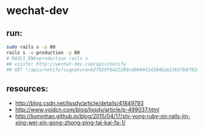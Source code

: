 # wechat-dev
> 

## run:
```bash
sudo rails s -p 80
rails s -e production -p 80
# RAILS_ENV=production rails s
## visite: http://wechat-dev.com/apis/notify
## GET "/apis/notify?signature=b27929f0a22280cd9844414284b2e23b27b8f92d&echostr=2653441542986202611&timestamp=1491399873&nonce=1094555034"
```


## resources:
+ http://blog.csdn.net/lissdy/article/details/41849793
+ http://www.voidcn.com/blog/lissdy/article/p-499037.html
+ http://liuminhan.github.io/blog/2015/04/17/shi-yong-ruby-on-rails-jin-xing-wei-xin-gong-zhong-ping-tai-kai-fa-1/